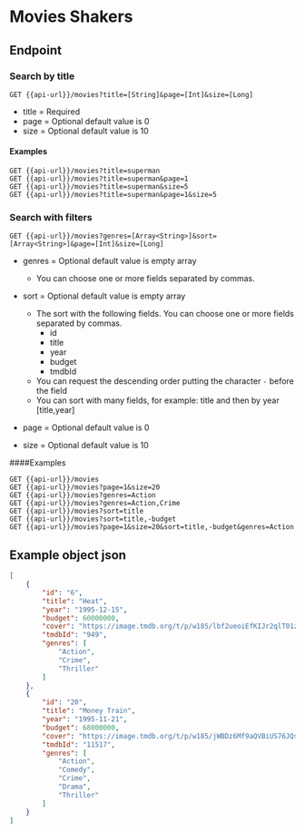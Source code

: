 # Movies Shakers


## Endpoint

### Search by title

```
GET {{api-url}}/movies?title=[String]&page=[Int]&size=[Long]
```

* title = Required
* page = Optional default value is 0
* size = Optional default value is 10

#### Examples

```
GET {{api-url}}/movies?title=superman
GET {{api-url}}/movies?title=superman&page=1
GET {{api-url}}/movies?title=superman&size=5
GET {{api-url}}/movies?title=superman&page=1&size=5
```

### Search with filters

```
GET {{api-url}}/movies?genres=[Array<String>]&sort=[Array<String>]&page=[Int]&size=[Long]
```

* genres = Optional default value is empty array
    * You can choose one or more fields separated by commas.
* sort = Optional default value is empty array
    * The sort with the following fields. You can choose one or more fields separated by commas. 
        * id
        * title
        * year
        * budget
        * tmdbId
    * You can request the descending order putting the character `-` before the field
    * You can sort with many fields, for example: title and then by year [title,year]
   
* page = Optional default value is 0
* size = Optional default value is 10

####Examples

```
GET {{api-url}}/movies
GET {{api-url}}/movies?page=1&size=20
GET {{api-url}}/movies?genres=Action
GET {{api-url}}/movies?genres=Action,Crime
GET {{api-url}}/movies?sort=title
GET {{api-url}}/movies?sort=title,-budget
GET {{api-url}}/movies?page=1&size=20&sort=title,-budget&genres=Action
```

## Example object json

```json
[
    {
        "id": "6",
        "title": "Heat",
        "year": "1995-12-15",
        "budget": 60000000,
        "cover": "https://image.tmdb.org/t/p/w185/lbf2ueoiEfKIJr2qlT01zIEckbC.jpg",
        "tmdbId": "949",
        "genres": [
            "Action",
            "Crime",
            "Thriller"
        ]
    },
    {
        "id": "20",
        "title": "Money Train",
        "year": "1995-11-21",
        "budget": 68000000,
        "cover": "https://image.tmdb.org/t/p/w185/jWBDz6Mf9aQVBiUS76JQsEhvoJl.jpg",
        "tmdbId": "11517",
        "genres": [
            "Action",
            "Comedy",
            "Crime",
            "Drama",
            "Thriller"
        ]
    }
]
```
